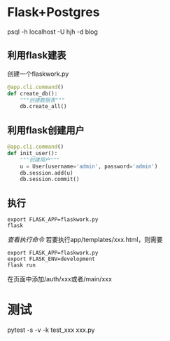 Flask+Postgres
==============
psql -h localhost -U hjh -d blog

利用flask建表
------------
创建一个flaskwork.py
``` py
@app.cli.command()
def create_db():
    """创建数据表"""
    db.create_all()
```

利用flask创建用户
---------------
``` py
@app.cli.command()
def init_user():
    """创建用户"""
    u = User(username='admin', password='admin')
    db.session.add(u)
    db.session.commit()
```

执行
----
```
export FLASK_APP=flaskwork.py
flask
```
*查看执行命令*
若要执行app/templates/xxx.html，则需要
```
export FLASK_APP=flaskwork.py
export FLASK_ENV=development
flask run
```
在页面中添加/auth/xxx或者/main/xxx

测试
===
pytest -s -v -k test_xxx xxx.py